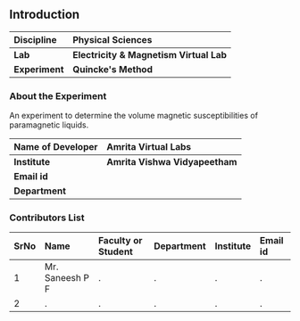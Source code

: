 ## Introduction


<b>Discipline | <b> Physical Sciences
:--|:--|
<b> Lab | <b> Electricity & Magnetism Virtual Lab
<b> Experiment|     <b> Quincke's Method

### About the Experiment 

An experiment to determine the volume magnetic susceptibilities of paramagnetic liquids.

<b>Name of Developer | <b> Amrita Virtual Labs
:--|:--|
<b> Institute | <b> Amrita Vishwa Vidyapeetham 
<b> Email id|     <b>  
<b> Department |  

### Contributors List

SrNo | Name | Faculty or Student | Department| Institute | Email id
:--|:--|:--|:--|:--|:--|
1 | Mr. Saneesh P F | . | . | . | .
2 | . | . | . | . | .
